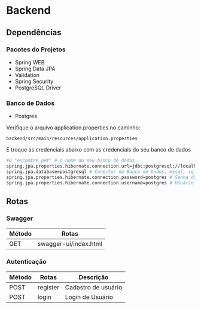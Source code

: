 # Backend

## Dependências
### Pacotes do Projetos
- Spring WEB
- Spring Data JPA
- Validation
- Spring Security
- PostgreSQL Driver

### Banco de Dados
- Postgres

Verifique o arquivo application.properties no caminho:

    backend/src/main/resources/application.properties

E troque as credenciais abaixo com as credenciais do seu banco de dados
```sh
#O "encontre_pet" é o nome do seu banco de dados
spring.jpa.properties.hibernate.connection.url=jdbc:postgresql://localhost:5432/encontre_pet
spring.jpa.database=postgresql # Conector do Banco de Dados, mysql, sqlserver, postgres
spring.jpa.properties.hibernate.connection.password=postgres # Senha do banco
spring.jpa.properties.hibernate.connection.username=postgres # Usuário do banco
```
## Rotas
### Swagger
| Método | Rotas                 |
|--------|-----------------------|
| GET    | swagger-ui/index.html |

### Autenticação
| Método | Rotas    | Descrição           |
|--------|----------|---------------------|
| POST   | register | Cadastro de usuário |
| POST   | login    | Login de Usuário    |
